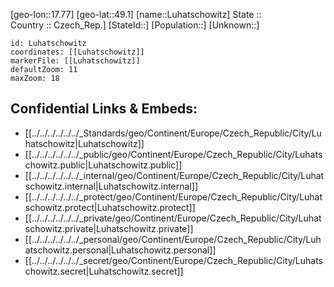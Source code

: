 ﻿---
location: [49.1,17.77] 
mapzoom: [7,12] 
mapmarker: city 
type: City
tags:
- geo/City


SpocWebEntityId: 32140
isDeleted: false
confidential: public

---
[geo-lon::17.77] 
[geo-lat::49.1] 
[name::Luhatschowitz] 
State ::  
Country :: Czech_Rep.] 
[StateId::] 
[Population::] 
[Unknown::] 


```leaflet
id: Luhatschowitz
coordinates: [[Luhatschowitz]] 
markerFile: [[Luhatschowitz]] 
defaultZoom: 11 
maxZoom: 18
```


## Confidential Links & Embeds: 
- [[../../../../../../_Standards/geo/Continent/Europe/Czech_Republic/City/Luhatschowitz|Luhatschowitz]] 
- [[../../../../../../_public/geo/Continent/Europe/Czech_Republic/City/Luhatschowitz.public|Luhatschowitz.public]] 
- [[../../../../../../_internal/geo/Continent/Europe/Czech_Republic/City/Luhatschowitz.internal|Luhatschowitz.internal]] 
- [[../../../../../../_protect/geo/Continent/Europe/Czech_Republic/City/Luhatschowitz.protect|Luhatschowitz.protect]] 
- [[../../../../../../_private/geo/Continent/Europe/Czech_Republic/City/Luhatschowitz.private|Luhatschowitz.private]] 
- [[../../../../../../_personal/geo/Continent/Europe/Czech_Republic/City/Luhatschowitz.personal|Luhatschowitz.personal]] 
- [[../../../../../../_secret/geo/Continent/Europe/Czech_Republic/City/Luhatschowitz.secret|Luhatschowitz.secret]] 
